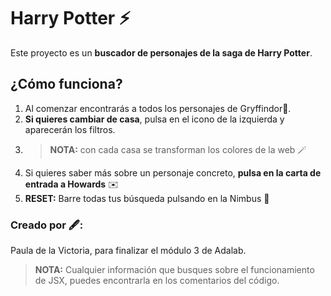 # Harry Potter ⚡ 

Este proyecto es un  **buscador de personajes de la saga de Harry Potter**.

## ¿Cómo funciona?

1.  Al comenzar encontrarás a todos los personajes de Gryffindor🦁. 
2. **Si quieres cambiar de casa**, pulsa en el icono de la izquierda y aparecerán los filtros.
3. 
   > **NOTA:** con cada casa se transforman los colores de la web 🪄 
3. Si quieres saber más sobre un personaje concreto, **pulsa en la carta de entrada a Howards** ✉️
4. **RESET:** Barre todas tus búsqueda pulsando en la Nimbus 🧹



### Creado por 🖋️:
Paula de la Victoria, para finalizar el módulo 3 de Adalab.

> **NOTA:** Cualquier información que busques sobre el funcionamiento de JSX, puedes encontrarla en los comentarios del código.
